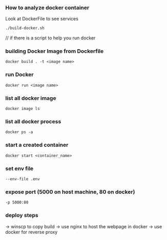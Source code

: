### How to analyze docker container

Look at DockerFile to see services

```bash
./build-docker.sh 
```
// if there is a script to help you run docker

### building Docker Image from Dockerfile
```
docker build . -t <image name>
```

### run Docker

```
docker run <image name>
```

### list all docker image
```
docker image ls
```

### list all docker process

```
docker ps -a
```

### start a created container
```
docker start <container_name>
```

### set env file
```
--env-file .env
```

### expose port (5000 on host machine, 80 on docker)
```
-p 5000:80
```

###  deploy steps 
-> winscp to copy build 
-> use nginx to host the webpage in docker
-> use docker for reverse proxy